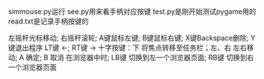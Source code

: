 simmouse.py运行
see.py用来看手柄对应按键
test.py是刚开始测试pygame用的
read.txt是记录手柄按键的

左摇杆光标移动; 右摇杆滚轮; A键鼠标左键; B键鼠标右键; X键Backspace删除; Y键退出程序
LT键 <-; RT键 ->
十字按键：下 将焦点转移至任务栏；左、右 左右移动; A 确定; B 取消
在浏览器中时; LB键 切换到左一个浏览器页面; RB键 切换到右一个浏览器页面  
